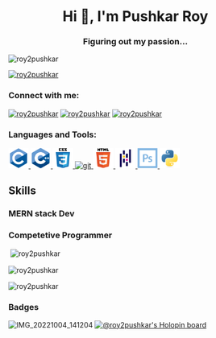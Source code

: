 

<h1 align="center">Hi 👋, I'm Pushkar Roy</h1>
<h3 align="center">Figuring out my passion...</h3>

<p align="left"> <img src="https://komarev.com/ghpvc/?username=roy2pushkar&label=Profile%20views&color=0e75b6&style=flat" alt="roy2pushkar" /> </p>

<p align="left"> <a href="https://twitter.com/roy2pushkar" target="blank"><img src="https://img.shields.io/twitter/follow/roy2pushkar?logo=twitter&style=for-the-badge" alt="roy2pushkar" /></a> </p>

<h3 align="left">Connect with me:</h3>
<p align="left">
<a href="https://twitter.com/roy2pushkar" target="blank"><img align="center" src="https://raw.githubusercontent.com/rahuldkjain/github-profile-readme-generator/master/src/images/icons/Social/twitter.svg" alt="roy2pushkar" height="30" width="40" /></a>
<a href="https://linkedin.com/in/roy2pushkar" target="blank"><img align="center" src="https://raw.githubusercontent.com/rahuldkjain/github-profile-readme-generator/master/src/images/icons/Social/linked-in-alt.svg" alt="roy2pushkar" height="30" width="40" /></a>
<a href="https://www.codechef.com/users/roy2pushkar" target="blank"><img align="center" src="https://cdn.jsdelivr.net/npm/simple-icons@3.1.0/icons/codechef.svg" alt="roy2pushkar" height="30" width="40" /></a>
</p>

<h3 align="left">Languages and Tools:</h3>
<p align="left"> <a href="https://www.cprogramming.com/" target="_blank" rel="noreferrer"> <img src="https://raw.githubusercontent.com/devicons/devicon/master/icons/c/c-original.svg" alt="c" width="40" height="40"/> </a> <a href="https://www.w3schools.com/cpp/" target="_blank" rel="noreferrer"> <img src="https://raw.githubusercontent.com/devicons/devicon/master/icons/cplusplus/cplusplus-original.svg" alt="cplusplus" width="40" height="40"/> </a> <a href="https://www.w3schools.com/css/" target="_blank" rel="noreferrer"> <img src="https://raw.githubusercontent.com/devicons/devicon/master/icons/css3/css3-original-wordmark.svg" alt="css3" width="40" height="40"/> </a> <a href="https://git-scm.com/" target="_blank" rel="noreferrer"> <img src="https://www.vectorlogo.zone/logos/git-scm/git-scm-icon.svg" alt="git" width="40" height="40"/> </a> <a href="https://www.w3.org/html/" target="_blank" rel="noreferrer"> <img src="https://raw.githubusercontent.com/devicons/devicon/master/icons/html5/html5-original-wordmark.svg" alt="html5" width="40" height="40"/> </a> <a href="https://pandas.pydata.org/" target="_blank" rel="noreferrer"> <img src="https://raw.githubusercontent.com/devicons/devicon/2ae2a900d2f041da66e950e4d48052658d850630/icons/pandas/pandas-original.svg" alt="pandas" width="40" height="40"/> </a> <a href="https://www.photoshop.com/en" target="_blank" rel="noreferrer"> <img src="https://raw.githubusercontent.com/devicons/devicon/master/icons/photoshop/photoshop-line.svg" alt="photoshop" width="40" height="40"/> </a> <a href="https://www.python.org" target="_blank" rel="noreferrer"> <img src="https://raw.githubusercontent.com/devicons/devicon/master/icons/python/python-original.svg" alt="python" width="40" height="40"/> </a> </p>

<h2 >Skills</h2>
<h3 >MERN stack Dev</h3>
<h3 >Competetive Programmer</h3>
<p>&nbsp;<img align="center" src="https://github-readme-stats.vercel.app/api?username=roy2pushkar&show_icons=true&locale=en" alt="roy2pushkar" /></p>

<p><img align="center" src="https://github-readme-streak-stats.herokuapp.com/?user=roy2pushkar&" alt="roy2pushkar" /></p>
<p><img align="center" src="https://github-readme-streak-stats.herokuapp.com/?user=roy2pushkar&" alt="roy2pushkar" /></p>
<h3 align="left">Badges</h3>

![IMG_20221004_141204](https://user-images.githubusercontent.com/75408762/193774792-fd0dca8e-1a71-4308-ac83-a167374b6792.jpg)
[![@roy2pushkar's Holopin board](https://holopin.io/api/user/board?user=roy2pushkar)](https://holopin.io/@roy2pushkar)
